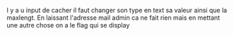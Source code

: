 I y a u input de cacher il faut changer son type en text sa valeur ainsi que la  maxlengt.
En laissant l'adresse mail admin ca ne fait rien mais en mettant une autre chose on a le flag qui se display
